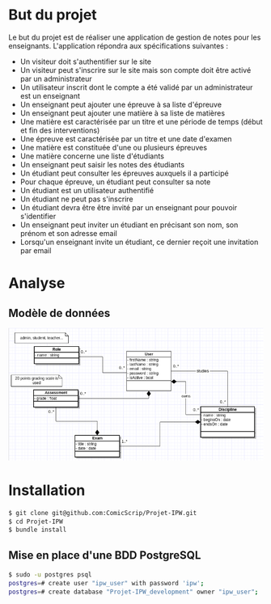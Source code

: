 # But du projet

Le but du projet est de réaliser une application de gestion de notes pour les enseignants. L'application répondra aux spécifications suivantes :

- Un visiteur doit s'authentifier sur le site
- Un visiteur peut s'inscrire sur le site mais son compte doit être activé par un administrateur
- Un utilisateur inscrit dont le compte a été validé par un administrateur est un enseignant
- Un enseignant peut ajouter une épreuve à sa liste d'épreuve
- Un enseignant peut ajouter une matière à sa liste de matières
- Une matière est caractérisée par un titre et une période de temps (début et fin des interventions)
- Une épreuve est caractérisée par un titre et une date d'examen
- Une matière est constituée d'une ou plusieurs épreuves
- Une matière concerne une liste d'étudiants
- Un enseignant peut saisir les notes des étudiants
- Un étudiant peut consulter les épreuves auxquels il a participé
- Pour chaque épreuve, un étudiant peut consulter sa note
- Un étudiant est un utilisateur authentifié
- Un étudiant ne peut pas s'inscrire
- Un étudiant devra être être invité par un enseignant pour pouvoir s'identifier
- Un enseignant peut inviter un étudiant en précisant son nom, son prénom et son adresse email
- Lorsqu'un enseignant invite un étudiant, ce dernier reçoit une invitation par email

# Analyse

## Modèle de données
![first version of the application model](https://raw.githubusercontent.com/ComicScrip/Projet-IPW/dev/analysis/appmodelv1.png)

# Installation
```bash
$ git clone git@github.com:ComicScrip/Projet-IPW.git
$ cd Projet-IPW
$ bundle install
```
## Mise en place d'une BDD PostgreSQL

```bash
$ sudo -u postgres psql
postgres=# create user "ipw_user" with password 'ipw';
postgres=# create database "Projet-IPW_development" owner "ipw_user"; 
```